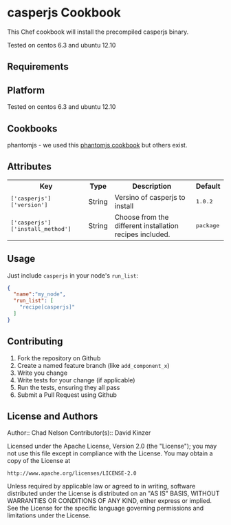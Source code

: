 casperjs Cookbook
=================
This Chef cookbook will install the precompiled casperjs binary. 

Tested on centos 6.3 and ubuntu 12.10

Requirements
------------

## Platform
Tested on centos 6.3 and ubuntu 12.10


## Cookbooks

phantomjs - we used this [phantomjs cookbook](https://github.com/jenkinslaw/phantomjs) but others exist.  


Attributes
----------

<table>
  <tr>
    <th>Key</th>
    <th>Type</th>
    <th>Description</th>
    <th>Default</th>
  </tr>
  <tr>
    <td><tt>['casperjs']['version']</tt></td>
    <td>String</td>
    <td>Versino of casperjs to install</td>
    <td><tt>1.0.2</tt></td>
  </tr>
  <tr>
    <td><tt>['casperjs']['install_method']</tt></td>
    <td>String</td>
    <td>Choose from the different installation recipes included.</td>
    <td><tt>package</tt></td>
  </tr>
</table>

Usage
-----

Just include `casperjs` in your node's `run_list`:

```json
{
  "name":"my_node",
  "run_list": [
    "recipe[casperjs]"
  ]
}
```

Contributing
------------

1. Fork the repository on Github
2. Create a named feature branch (like `add_component_x`)
3. Write you change
4. Write tests for your change (if applicable)
5. Run the tests, ensuring they all pass
6. Submit a Pull Request using Github

License and Authors
-------------------
Author:: Chad Nelson
Contributor(s):: David Kinzer


Licensed under the Apache License, Version 2.0 (the "License");
you may not use this file except in compliance with the License.
You may obtain a copy of the License at

    http://www.apache.org/licenses/LICENSE-2.0

Unless required by applicable law or agreed to in writing, software
distributed under the License is distributed on an "AS IS" BASIS,
WITHOUT WARRANTIES OR CONDITIONS OF ANY KIND, either express or implied.
See the License for the specific language governing permissions and
limitations under the License.


